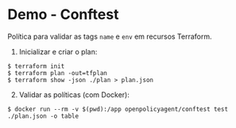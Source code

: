# Demo - Conftest
Política para validar as tags `name` e `env` em recursos Terraform.

1. Inicializar e criar o plan:
```shell
$ terraform init
$ terraform plan -out=tfplan
$ terraform show -json ./plan > plan.json

```
2. Validar as políticas (com Docker):
```shell
$ docker run --rm -v $(pwd):/app openpolicyagent/conftest test ./plan.json -o table
```